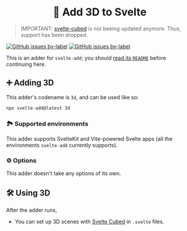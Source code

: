 <h1 align="center">🥉 Add 3D to Svelte</h1>

> IMPORTANT: [svelte-cubed](https://github.com/rich-harris/svelte-cubed) is not beeing updated anymore. Thus, support has been dropped.

[![GitHub issues by-label](https://img.shields.io/github/issues/svelte-add/svelte-add/confirmed%20bug?color=%23DC2626)](https://github.com/svelte-add/svelte-add/issues?q=is%3Aopen+is%3Aissue+label%3A%22confirmed+bug%22)
[![GitHub issues by-label](https://img.shields.io/github/issues/svelte-add/svelte-add/support%20question?color=%23FACC15)](https://github.com/svelte-add/svelte-add/issues?q=is%3Aopen+is%3Aissue+label%3A%22support+question%22)

This is an adder for `svelte-add`; you should [read its `README`](https://github.com/svelte-add/svelte-add#readme) before continuing here.

## ➕ Adding 3D

This adder's codename is `3d`, and can be used like so:

```sh
npx svelte-add@latest 3d
```

### 🏞 Supported environments

This adder supports SvelteKit and Vite-powered Svelte apps (all the environments `svelte-add` currently supports).

### ⚙️ Options

This adder doesn't take any options of its own.

## 🛠 Using 3D

After the adder runs,

- You can set up 3D scenes with [Svelte Cubed](https://svelte-cubed.vercel.app/) in `.svelte` files.
